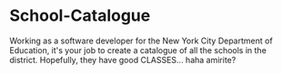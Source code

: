 # School-Catalogue
Working as a software developer for the New York City Department of Education, it's your job to create a catalogue of all the schools in the district. Hopefully, they have good CLASSES... haha amirite?

